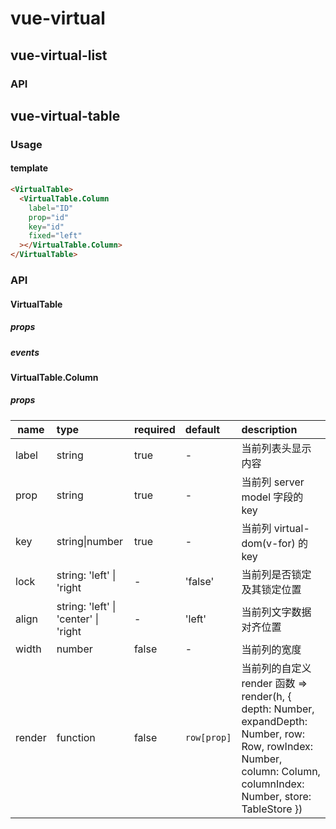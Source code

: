 # vue-virtual

## vue-virtual-list

### API


## vue-virtual-table

### Usage
#### template
```html
<VirtualTable>
  <VirtualTable.Column
    label="ID"
    prop="id"
    key="id"
    fixed="left"
  ></VirtualTable.Column>
</VirtualTable>
```

### API

#### VirtualTable

##### props

##### events

#### VirtualTable.Column

##### props

| name              | type | required   | default         | description   |
| --------------------- | :------- | :----- | :---------- | :----- |
| label                 | string   | true   | -           | 当前列表头显示内容  |
| prop                  | string   | true   | -           | 当前列 server model 字段的 key |
| key                   | string\|number | true | -           | 当前列 virtual-dom(v-for) 的 key |
| lock                  | string: 'left' \| 'right| - | 'false' | 当前列是否锁定及其锁定位置 |
| align                 | string: 'left' \| 'center' \| 'right| - | 'left' | 当前列文字数据对齐位置 |
| width                 | number   | false  | -           | 当前列的宽度  |
| render                | function | false  | `row[prop]` | 当前列的自定义 render 函数 => render(h, { depth: Number, expandDepth: Number, row: Row, rowIndex: Number, column: Column, columnIndex: Number, store: TableStore }) |


